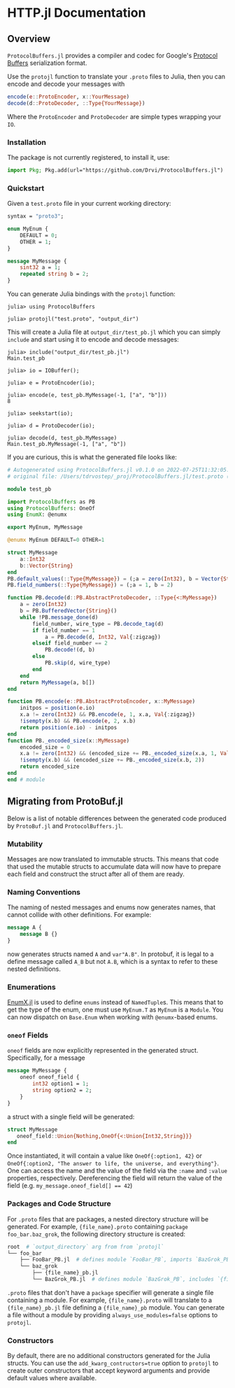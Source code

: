 # HTTP.jl Documentation

## Overview

`ProtocolBuffers.jl` provides a compiler and codec for Google's [Protocol Buffers](https://developers.google.com/protocol-buffers) serialization format.

Use the `protojl` function to translate your `.proto` files to Julia, then you can encode and decode your messages with
```julia
encode(e::ProtoEncoder, x::YourMessage)
decode(d::ProtoDecoder, ::Type{YourMessage})
```
Where the `ProtoEncoder` and `ProtoDecoder` are simple types wrapping your `IO`.

### Installation

The package is not currently registered, to install it, use:

```julia
import Pkg; Pkg.add(url="https://github.com/Drvi/ProtocolBuffers.jl")
```

### Quickstart

Given a `test.proto` file in your current working directory:
```protobuf
syntax = "proto3";

enum MyEnum {
    DEFAULT = 0;
    OTHER = 1;
}

message MyMessage {
    sint32 a = 1;
    repeated string b = 2;
}
```
You can generate Julia bindings with the `protojl` function:
```julia-repl
julia> using ProtocolBuffers

julia> protojl("test.proto", "output_dir")
```

This will create a Julia file at `output_dir/test_pb.jl` which you can simply `include` and start using it to encode and decode messages:

```julia-repl
julia> include("output_dir/test_pb.jl")
Main.test_pb

julia> io = IOBuffer();

julia> e = ProtoEncoder(io);

julia> encode(e, test_pb.MyMessage(-1, ["a", "b"]))
8

julia> seekstart(io);

julia> d = ProtoDecoder(io);

julia> decode(d, test_pb.MyMessage)
Main.test_pb.MyMessage(-1, ["a", "b"])
```

If you are curious, this is what the generated file looks like:

```julia
# Autogenerated using ProtocolBuffers.jl v0.1.0 on 2022-07-25T11:32:05.368
# original file: /Users/tdrvostep/_proj/ProtocolBuffers.jl/test.proto (proto3 syntax)

module test_pb

import ProtocolBuffers as PB
using ProtocolBuffers: OneOf
using EnumX: @enumx

export MyEnum, MyMessage

@enumx MyEnum DEFAULT=0 OTHER=1

struct MyMessage
    a::Int32
    b::Vector{String}
end
PB.default_values(::Type{MyMessage}) = (;a = zero(Int32), b = Vector{String}())
PB.field_numbers(::Type{MyMessage}) = (;a = 1, b = 2)

function PB.decode(d::PB.AbstractProtoDecoder, ::Type{<:MyMessage})
    a = zero(Int32)
    b = PB.BufferedVector{String}()
    while !PB.message_done(d)
        field_number, wire_type = PB.decode_tag(d)
        if field_number == 1
            a = PB.decode(d, Int32, Val{:zigzag})
        elseif field_number == 2
            PB.decode!(d, b)
        else
            PB.skip(d, wire_type)
        end
    end
    return MyMessage(a, b[])
end

function PB.encode(e::PB.AbstractProtoEncoder, x::MyMessage)
    initpos = position(e.io)
    x.a != zero(Int32) && PB.encode(e, 1, x.a, Val{:zigzag})
    !isempty(x.b) && PB.encode(e, 2, x.b)
    return position(e.io) - initpos
end
function PB._encoded_size(x::MyMessage)
    encoded_size = 0
    x.a != zero(Int32) && (encoded_size += PB._encoded_size(x.a, 1, Val{:zigzag}))
    !isempty(x.b) && (encoded_size += PB._encoded_size(x.b, 2))
    return encoded_size
end
end # module
```
## Migrating from ProtoBuf.jl

Below is a list of notable differences between the generated code produced by `ProtoBuf.jl` and `ProtocolBuffers.jl`.

### Mutability
Messages are now translated to immutable structs. This means that code that used the mutable structs to accumulate data will now have to prepare each field and construct the struct after all of them are ready.

### Naming Conventions
The naming of nested messages and enums now generates names, that cannot collide with other definitions. For example:
```protobuf
message A {
    message B {}
}
```
now generates structs named `A` and `var"A.B"`. In protobuf, it is legal to a define message called `A_B` but not `A.B`, which is a syntax to refer to these nested definitions.

### Enumerations
[EnumX.jl](https://github.com/fredrikekre/EnumX.jl) is used to define `enums` instead of `NamedTuple`s. This means that to get the type of the enum, one must use `MyEnum.T` as `MyEnum` is a `Module`. You can now dispatch on `Base.Enum` when working with `@enumx`-based enums.

### `oneof` Fields
`oneof` fields are now explicitly represented in the generated struct. Specifically, for a message
```protobuf
message MyMessage {
    oneof oneof_field {
        int32 option1 = 1;
        string option2 = 2;
    }
}
```
a struct with a single field will be generated:
```julia
struct MyMessage
   oneof_field::Union{Nothing,OneOf{<:Union{Int32,String}}}
end
```
Once instantiated, it will contain a value like `OneOf{:option1, 42}` or `OneOf{:option2, "The answer to life, the universe, and everything"}`. One can access the name and the value of the field via the `:name` and `:value` properties, respectively. Dereferencing the field will return the value of the field (e.g. `my_message.oneof_field[] == 42`)

### Packages and Code Structure
For `.proto` files that are packages, a nested directory structure will be generated. For example, `{file_name}.proto` containing `package foo_bar.baz_grok`, the following directory structure is created:
```bash
root  # `output_directory` arg from from `protojl`
└── foo_bar
    ├── FooBar_PB.jl  # defines module `FooBar_PB`, imports `BazGrok_PB`
    └── baz_grok
        ├── {file_name}_pb.jl
        └── BazGrok_PB.jl  # defines module `BazGrok_PB`, includes `{file_name}_pb.jl`
```

`.proto` files that don't have a `package` specifier will generate a single file containing a module. For example, `{file_name}.proto` will translate to a `{file_name}_pb.jl` file defining a `{file_name}_pb` module. You can generate a file without a module by providing `always_use_modules=false` options to `protojl`.

### Constructors
By default, there are no additional constructors generated for the Julia structs. You can use the `add_kwarg_contructors=true` option to `protojl` to create outer constructors that accept keyword arguments and provide default values where available.